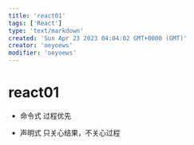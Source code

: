 ```yaml
---
title: 'react01'
tags: ['React']
type: 'text/markdown'
created: 'Sun Apr 23 2023 04:04:02 GMT+0000 (GMT)'
creator: 'oeyoews'
modifier: 'oeyoews'
---
```


# react01

* 命令式 过程优先

* 声明式 只关心结果，不关心过程
